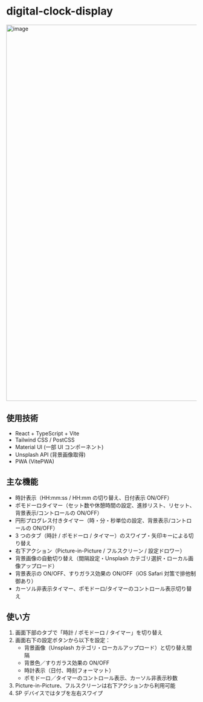 # digital-clock-display

<img width="1919" height="994" alt="image" src="https://github.com/user-attachments/assets/18c85ae7-2686-4141-a593-215931a9cc21" />

## 使用技術

- React + TypeScript + Vite
- Tailwind CSS / PostCSS
- Material UI (一部 UI コンポーネント)
- Unsplash API (背景画像取得)
- PWA (VitePWA)

## 主な機能

- 時計表示（HH:mm:ss / HH:mm の切り替え、日付表示 ON/OFF）
- ポモドーロタイマー（セット数や休憩時間の設定、進捗リスト、リセット、背景表示/コントロールの ON/OFF）
- 円形プログレス付きタイマー（時・分・秒単位の設定、背景表示/コントロールの ON/OFF）
- 3 つのタブ（時計 / ポモドーロ / タイマー）のスワイプ・矢印キーによる切り替え
- 右下アクション（Picture-in-Picture / フルスクリーン / 設定ドロワー）
- 背景画像の自動切り替え（間隔設定・Unsplash カテゴリ選択・ローカル画像アップロード）
- 背景表示の ON/OFF、すりガラス効果の ON/OFF（iOS Safari 対策で排他制御あり）
- カーソル非表示タイマー、ポモドーロ/タイマーのコントロール表示切り替え

## 使い方

1. 画面下部のタブで「時計 / ポモドーロ / タイマー」を切り替え
2. 画面右下の設定ボタンから以下を設定：
   - 背景画像（Unsplash カテゴリ・ローカルアップロード）と切り替え間隔
   - 背景色／すりガラス効果の ON/OFF
   - 時計表示（日付、時刻フォーマット）
   - ポモドーロ／タイマーのコントロール表示、カーソル非表示秒数
3. Picture-in-Picture、フルスクリーンは右下アクションから利用可能
4. SP デバイスではタブを左右スワイプ
